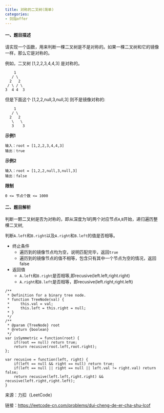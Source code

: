 ```yaml
---
title: 对称的二叉树(简单)
categories:
- 剑指offer
---
```


#### 一、题目描述

请实现一个函数，用来判断一棵二叉树是不是对称的。如果一棵二叉树和它的镜像一样，那么它是对称的。

例如，二叉树 [1,2,2,3,4,4,3] 是对称的。

```
    1
   / \
  2   2
 / \ / \
3  4 4  3
```

但是下面这个 [1,2,2,null,3,null,3] 则不是镜像对称的:

```
    1
   / \
  2   2
   \   \
   3    3
```

**示例1**

```
输入：root = [1,2,2,3,4,4,3]
输出：true
```

**示例2**

```
输入：root = [1,2,2,null,3,null,3]
输出：false
```

**限制**

```
0 <= 节点个数 <= 1000
```

#### 二、题目解析

判断一颗二叉树是否为对称的，即从深度为1的两个对应节点`A`,`B`开始，递归遍历整棵二叉树,

判断`A.left`和`B.right`以及`A.right`和`B.left`的值是否相等。

- 终止条件
    - 遍历到的镜像节点均为空，说明匹配完毕，返回`true`
    - 遍历到的镜像节点的值不相等，包含只有其中一个节点为空的情况，返回false
- 返回值
    - `A.left`和`B.right`是否相等,即recusive(left.left,right.right)
    - `A.right`和`B.left`是否相等，即recusive(left.right,right.left)

```
/**
 * Definition for a binary tree node.
 * function TreeNode(val) {
 *     this.val = val;
 *     this.left = this.right = null;
 * }
 */
/**
 * @param {TreeNode} root
 * @return {boolean}
 */
var isSymmetric = function(root) {
    if(root == null) return true;
    return recusive(root.left,root.right);
};

var recusive = function(left, right) {
    if(left == null && right == null) return true;
    if(left == null || right == null || left.val != right.val) return false;
    return recusive(left.left,right.right) && recusive(left.right,right.left); 
}
```



来源：力扣（LeetCode）

链接：https://leetcode-cn.com/problems/dui-cheng-de-er-cha-shu-lcof
